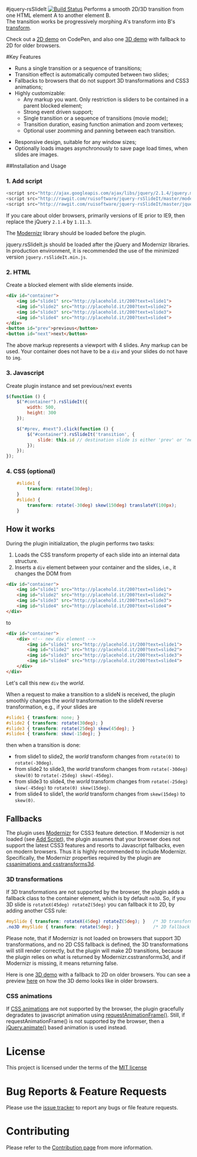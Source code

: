 #jquery-rsSlideIt [![Build Status](https://travis-ci.org/ruisoftware/jquery-rsSlideIt.svg?branch=master)](https://travis-ci.org/ruisoftware/jquery-rsSlideIt)
Performs a smooth 2D/3D transition from one HTML element A to another element B.<br>
The transition works be progressively morphing A's transform into B's [transform](https://developer.mozilla.org/en-US/docs/Web/CSS/transform "Transform documentation").

Check out a [2D demo](http://codepen.io/ruisoftware/pen/GpyEyG "on CodePen") on CodePen, and also one
[3D demo](http://codepen.io/ruisoftware/pen/xwNrqM "on CodePen") with fallback to 2D for older browsers.

#Key Features
 - Runs a single transition or a sequence of transitions;
 - Transition effect is automatically computed between two slides;
 - Fallbacks to browsers that do not support 3D transformations and CSS3 animations;
 - Highly customizable:
 	- Any markup you want. Only restriction is sliders to be contained in a parent blocked element;
 	- Strong event driven support;
 	- Single transition or a sequence of transitions (movie mode);
 	- Transition duration, easing function animation and zoom vertexes;
 	- Optional user zoomming and panning between each transition.
 * Responsive design, suitable for any window sizes;
 * Optionally loads images asynchronously to save page load times, when slides are images.
 
##Installation and Usage

### 1. Add script
````javascript
<script src="http://ajax.googleapis.com/ajax/libs/jquery/2.1.4/jquery.min.js"></script>
<script src="http://rawgit.com/ruisoftware/jquery-rsSlideIt/master/modernizr.js"></script>
<script src="http://rawgit.com/ruisoftware/jquery-rsSlideIt/master/jquery.rsSlideIt.js"></script>
````
If you care about older browsers, primarily versions of IE prior to IE9, then replace the jQuery `2.1.4` by `1.11.3`.

The [Modernizr](#fallbacks) library should be loaded before the plugin.

jquery.rsSlideIt.js should be loaded after the jQuery and Modernizr libraries. In production environment, it is recommended the use of the minimized version `jquery.rsSlideIt.min.js`.

### 2. HTML
Create a blocked element with slide elements inside.
````html
<div id="container">
	<img id="slide1" src="http://placehold.it/200?text=slide1">
	<img id="slide2" src="http://placehold.it/200?text=slide2">
	<img id="slide3" src="http://placehold.it/200?text=slide3">
	<img id="slide4" src="http://placehold.it/200?text=slide4">
</div>
<button id="prev">previous</button>
<button id="next">next</button>
````
The above markup represents a viewport with 4 slides.
Any markup can be used. Your container does not have to be a `div` and your slides do not have to `img`.

### 3. Javascript
Create plugin instance and set previous/next events
````javascript
$(function () {
	$("#container").rsSlideIt({
		width: 500,
		height: 300
	});

	$("#prev, #next").click(function () {
		$("#container").rsSlideIt('transition', {
			slide: this.id // destination slide is either 'prev' or 'next', depending on which button is pressed
		});
	});
});
````

### 4. CSS (optional)
````css
	#slide1 {
		transform: rotate(30deg);
	}
	#slide3 {
		transform: rotate(-30deg) skew(150deg) translateY(100px);
	}
````

## How it works
During the plugin initialization, the plugin performs two tasks:
 1. Loads the CSS transform property of each slide into an internal data structure.
 2. Inserts a `div` element between your container and the slides, i.e., it changes the DOM from
````html
<div id="container">
	<img id="slide1" src="http://placehold.it/200?text=slide1">
	<img id="slide2" src="http://placehold.it/200?text=slide2">
	<img id="slide3" src="http://placehold.it/200?text=slide3">
	<img id="slide4" src="http://placehold.it/200?text=slide4">
</div>
````
to
````html
<div id="container">
	<div> <!-- new div element -->
		<img id="slide1" src="http://placehold.it/200?text=slide1">
		<img id="slide2" src="http://placehold.it/200?text=slide2">
		<img id="slide3" src="http://placehold.it/200?text=slide3">
		<img id="slide4" src="http://placehold.it/200?text=slide4">
	</div>
</div>
````
Let's call this new `div` the *world*.

When a request to make a transition to a slideN is received, the plugin smoothly changes the *world* transformation to the slideN reverse transformation, e.g., if your slides are
````css
#slide1 { transform: none; }
#slide2 { transform: rotate(30deg); }
#slide3 { transform: rotate(25deg) skew(45deg); }
#slide4 { transform: skew(-15deg); }
````
then when a transition is done:
 * from slide1 to slide2, the *world* transform changes from `rotate(0)` to `rotate(-30deg)`.
 * from slide2 to slide3, the *world* transform changes from `rotate(-30deg) skew(0)` to `rotate(-25deg) skew(-45deg)`.
 * from slide3 to slide4, the *world* transform changes from `rotate(-25deg) skew(-45deg)` to `rotate(0) skew(15deg)`.
 * from slide4 to slide1, the *world* transform changes from `skew(15deg)` to `skew(0)`.


## Fallbacks
The plugin uses [Modernizr](https://modernizr.com/) for CSS3 feature detection. If Modernizr is not loaded (see [Add Script](#installation-and-usage)), the plugin assumes that your browser does not support the latest CSS3 features and resorts to Javascript fallbacks, even on modern browsers. Thus it is highly recommended to include Modernizr. Specifically, the Modernizr properties required by the plugin are [cssanimations and csstransforms3d](https://modernizr.com/download?cssanimations-csstransforms3d-setclasses).

### 3D transformations
If 3D transformations are not supported by the browser, the plugin adds a fallback class to the container element, which is by default `no3D`.
So, if you 3D slide is `rotateX(45deg) rotateZ(5deg)` you can fallback it to 2D, by adding another CSS rule:
````css
#mySlide { transform: rotateX(45deg) rotateZ(5deg); }   /* 3D transformation */
.no3D #mySlide { transform: rotate(5deg); }             /* 2D fallback for older browsers */
````
Please note, that if Modernizr is not loaded on browsers that support 3D transformations, and no 2D CSS fallback is defined, the 3D transformations will still render correctly, but the plugin will make 2D transitions, because the plugin relies on what is returned by Modernizr.csstransforms3d, and if Modernizr is missing, it means returning false.

Here is one [3D demo](http://codepen.io/ruisoftware/pen/xwNrqM "on CodePen") with a fallback to 2D on older browsers. You can see a preview [here](http://codepen.io/ruisoftware/pen/avrwLX) on how the 3D demo looks like in older browsers.

### CSS animations
If [CSS animations](https://developer.mozilla.org/en-US/docs/Web/CSS/CSS_Animations/Using_CSS_animations) are not supported by the browser, the plugin gracefully degradates to javascript animation using [requestAnimationFrame()](https://developer.mozilla.org/en-US/docs/Web/API/window/requestAnimationFrame).
Still, if requestAnimationFrame() is not supported by the browser, then a [jQuery.animate()](http://api.jquery.com/animate/) based animation is used instead.

# License
This project is licensed under the terms of the [MIT license](https://opensource.org/licenses/mit-license.php)

# Bug Reports & Feature Requests
Please use the [issue tracker](https://github.com/ruisoftware/jquery-rsSlideIt/issues) to report any bugs or file feature requests.

# Contributing
Please refer to the [Contribution page](https://github.com/ruisoftware/jquery-rsSlideIt/blob/master/CONTRIBUTING.md) from more information.
